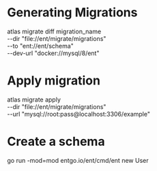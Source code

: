 # Generating Migrations
atlas migrate diff migration_name \
  --dir "file://ent/migrate/migrations" \
  --to "ent://ent/schema" \
  --dev-url "docker://mysql/8/ent"

# Apply migration

atlas migrate apply \
  --dir "file://ent/migrate/migrations" \
  --url "mysql://root:pass@localhost:3306/example"


# Create a schema
go run -mod=mod entgo.io/ent/cmd/ent new User